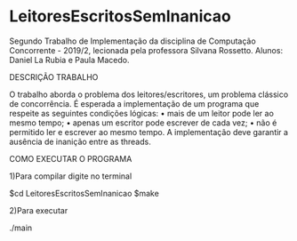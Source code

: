 # LeitoresEscritosSemInanicao
Segundo Trabalho de Implementação da disciplina de Computação Concorrente - 2019/2, lecionada pela professora Silvana Rossetto.
Alunos: Daniel La Rubia e Paula Macedo.

DESCRIÇÃO TRABALHO

O trabalho aborda o problema dos leitores/escritores, um problema clássico de concorrência. É esperada a implementação de um programa que respeite as seguintes condições lógicas:
• mais de um leitor pode ler ao mesmo tempo;
• apenas um escritor pode escrever de cada vez;
• não é  permitido ler e escrever ao mesmo tempo.
A implementação deve garantir a ausência de inanição entre as threads.


COMO EXECUTAR O PROGRAMA

1)Para compilar digite no terminal

 $cd LeitoresEscritosSemInanicao
 $make
 
2)Para executar

./main
 
